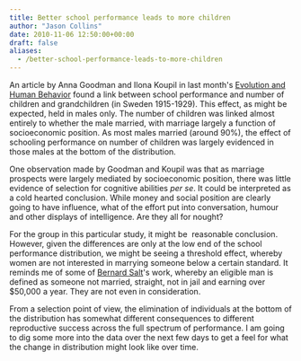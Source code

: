 ```yaml
---
title: Better school performance leads to more children
author: "Jason Collins"
date: 2010-11-06 12:50:00+00:00
draft: false
aliases:
  - /better-school-performance-leads-to-more-children
---
```


An article by Anna Goodman and Ilona Koupil in last month's [Evolution and Human Behavior](http://www.ehbonline.org/article/S1090-5138(10)00069-3/abstract?elsca1=etoc&elsca2=email&elsca3=1090-5138_201011_31_6&elsca4=elsevier) found a link between school performance and number of children and grandchildren (in Sweden 1915-1929). This effect, as might be expected, held in males only. The number of children was linked almost entirely to whether the male married, with marriage largely a function of socioeconomic position. As most males married (around 90%), the effect of schooling performance on number of children was largely evidenced in those males at the bottom of the distribution.

One observation made by Goodman and Koupil was that as marriage prospects were largely mediated by socioeconomic position, there was little evidence of selection for cognitive abilities _per se_. It could be interpreted as a cold hearted conclusion. While money and social position are clearly going to have influence, what of the effort put into conversation, humour and other displays of intelligence. Are they all for nought?

For the group in this particular study, it might be  reasonable conclusion. However, given the differences are only at the low end of the school performance distribution, we might be seeing a threshold effect, whereby women are not interested in marrying someone below a certain standard. It reminds me of some of [Bernard Salt](http://www.bernardsalt.com.au/)'s work, whereby an eligible man is defined as someone not married, straight, not in jail and earning over $50,000 a year. They are not even in consideration.

From a selection point of view, the elimination of individuals at the bottom of the distribution has somewhat different consequences to different reproductive success across the full spectrum of performance. I am going to dig some more into the data over the next few days to get a feel for what the change in distribution might look like over time.
